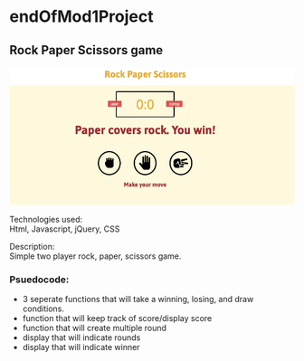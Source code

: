 # endOfMod1Project

## Rock Paper Scissors game

![](demo.png)

Technologies used:<br>
Html, Javascript, jQuery, CSS

Description: <br>
Simple two player rock, paper, scissors game.

### Psuedocode:
* 3 seperate functions that will take a winning, losing, and draw conditions.
* function that will keep track of score/display score
* function that will create multiple round
* display that will indicate rounds
* display that will indicate winner
